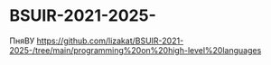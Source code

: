 # BSUIR-2021-2025-

ПняВУ
https://github.com/lizakat/BSUIR-2021-2025-/tree/main/programming%20on%20high-level%20languages
